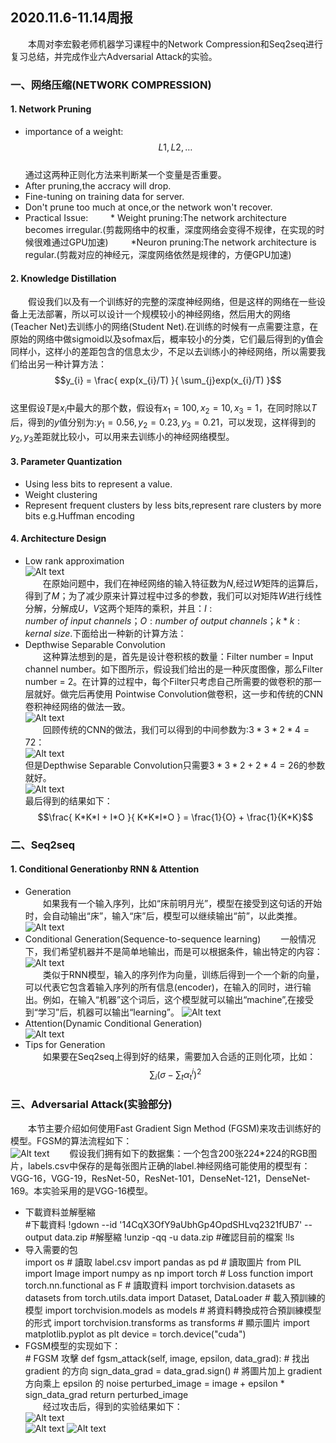 ## 2020.11.6-11.14周报  
&emsp;&emsp;本周对李宏毅老师机器学习课程中的Network Compression和Seq2seq进行复习总结，并完成作业六Adversarial Attack的实验。
### 一、网络压缩(NETWORK COMPRESSION)  
#### 1. Network Pruning  
* importance of a weight:  
$$L1,L2,\dots$$  
通过这两种正则化方法来判断某一个变量是否重要。  
* After pruning,the accracy will drop.
* Fine-tuning on training data for server.
* Don't prune too much at once,or the network won't recover.  
* Practical Issue:
&emsp;&emsp; * Weight pruning:The network architecture becomes irregular.(剪裁网络中的权重，深度网络会变得不规律，在实现的时候很难通过GPU加速)
&emsp;&emsp; *Neuron pruning:The network architecture is regular.(剪裁对应的神经元，深度网络依然是规律的，方便GPU加速)
#### 2. Knowledge Distillation  
&emsp;&emsp;假设我们以及有一个训练好的完整的深度神经网络，但是这样的网络在一些设备上无法部署，所以可以设计一个规模较小的神经网络，然后用大的网络(Teacher Net)去训练小的网络(Student Net).在训练的时候有一点需要注意，在原始的网络中做sigmoid以及sofmax后，概率较小的分类，它们最后得到的y值会同样小，这样小的差距包含的信息太少，不足以去训练小的神经网络，所以需要我们给出另一种计算方法：  
$$y_{i} = \frac{ exp(x_{i}/T) }{ \sum_{j}exp(x_{i}/T) }$$  
这里假设$T$是$x_{i}$中最大的那个数，假设有$x_{1} = 100,x_{2}=10,x_{3}=1$，在同时除以$T$后，得到的$y$值分别为:$y_{1} = 0.56,y_{2}=0.23,y_{3} = 0.21$，可以发现，这样得到的$y_{2},y_{3}$差距就比较小，可以用来去训练小的神经网络模型。
#### 3. Parameter Quantization  
* Using less bits to represent a value.  
* Weight clustering   
* Represent frequent clusters by less bits,represent rare clusters by more bits
  e.g.Huffman encoding
#### 4. Architecture Design  
* Low rank approximation  
  ![Alt text](https://img-blog.csdnimg.cn/20201109163510744.png?x-oss-process=image/watermark,type_ZmFuZ3poZW5naGVpdGk,shadow_10,text_aHR0cHM6Ly9ibG9nLmNzZG4ubmV0L3dlaXhpbl80MjEzMDMwMA==,size_16,color_FFFFFF,t_70#pic_center)  
&emsp;&emsp;在原始问题中，我们在神经网络的输入特征数为$N$,经过$W$矩阵的运算后，得到了$M$；为了减少原来计算过程中过多的参数，我们可以对矩阵$W$进行线性分解，分解成$U$，$V$这两个矩阵的乘积，并且：$I:number \ of \ input \ channels$；$O:number \ of \ output \ channels$；$k*k:kernal \ size$.下面给出一种新的计算方法：  
* Depthwise Separable Convolution  
&emsp;&emsp;这种算法想到的是，首先是设计卷积核的数量：Filter number = Input channel number。如下图所示，假设我们给出的是一种灰度图像，那么Filter number = 2。在计算的过程中，每个Filter只考虑自己所需要的做卷积的那一层就好。做完后再使用 Pointwise Convolution做卷积，这一步和传统的CNN卷积神经网络的做法一致。  
![Alt text](https://img-blog.csdnimg.cn/20201109163633525.png?x-oss-process=image/watermark,type_ZmFuZ3poZW5naGVpdGk,shadow_10,text_aHR0cHM6Ly9ibG9nLmNzZG4ubmV0L3dlaXhpbl80MjEzMDMwMA==,size_16,color_FFFFFF,t_70#pic_center)  
&emsp;&emsp;回顾传统的CNN的做法，我们可以得到的中间参数为:$3*3*2*4=72$：  
![Alt text](https://img-blog.csdnimg.cn/20201109163825222.png?x-oss-process=image/watermark,type_ZmFuZ3poZW5naGVpdGk,shadow_10,text_aHR0cHM6Ly9ibG9nLmNzZG4ubmV0L3dlaXhpbl80MjEzMDMwMA==,size_16,color_FFFFFF,t_70#pic_center)  
但是Depthwise Separable Convolution只需要$3*3*2 + 2*4 = 26$的参数就好。  
![Alt text](https://img-blog.csdnimg.cn/20201109163954817.png?x-oss-process=image/watermark,type_ZmFuZ3poZW5naGVpdGk,shadow_10,text_aHR0cHM6Ly9ibG9nLmNzZG4ubmV0L3dlaXhpbl80MjEzMDMwMA==,size_16,color_FFFFFF,t_70#pic_center)  
最后得到的结果如下：  
$$\frac{ K*K*I + I*O }{ K*K*I*O } = \frac{1}{O} + \frac{1}{K*K}$$    
### 二、Seq2seq  
#### 1. Conditional Generationby RNN & Attention
* Generation  
&emsp;&emsp;如果我有一个输入序列，比如“床前明月光”，模型在接受到这句话的开始时，会自动输出“床”，输入“床”后，模型可以继续输出“前”，以此类推。  
![Alt text](https://img-blog.csdnimg.cn/20201114114645892.png?x-oss-process=image/watermark,type_ZmFuZ3poZW5naGVpdGk,shadow_10,text_aHR0cHM6Ly9ibG9nLmNzZG4ubmV0L3dlaXhpbl80MjEzMDMwMA==,size_16,color_FFFFFF,t_70#pic_center)  
* Conditional Generation(Sequence-to-sequence learning)
&emsp;&emsp;一般情况下，我们希望机器并不是简单地输出，而是可以根据条件，输出特定的内容：  
![Alt text](https://img-blog.csdnimg.cn/20201114115043723.png?x-oss-process=image/watermark,type_ZmFuZ3poZW5naGVpdGk,shadow_10,text_aHR0cHM6Ly9ibG9nLmNzZG4ubmV0L3dlaXhpbl80MjEzMDMwMA==,size_16,color_FFFFFF,t_70#pic_center)  
&emsp;&emsp;类似于RNN模型，输入的序列作为向量，训练后得到一个一个新的向量，可以代表它包含着输入序列的所有信息(encoder)，在输入的同时，进行输出。例如，在输入“机器”这个词后，这个模型就可以输出“machine”,在接受到“学习”后，机器可以输出“learning”。 
![Alt text](https://img-blog.csdnimg.cn/20201114115649200.png?x-oss-process=image/watermark,type_ZmFuZ3poZW5naGVpdGk,shadow_10,text_aHR0cHM6Ly9ibG9nLmNzZG4ubmV0L3dlaXhpbl80MjEzMDMwMA==,size_16,color_FFFFFF,t_70#pic_center)  
* Attention(Dynamic Conditional Generation)  
![Alt text](https://img-blog.csdnimg.cn/20201114120444642.png?x-oss-process=image/watermark,type_ZmFuZ3poZW5naGVpdGk,shadow_10,text_aHR0cHM6Ly9ibG9nLmNzZG4ubmV0L3dlaXhpbl80MjEzMDMwMA==,size_16,color_FFFFFF,t_70#pic_center)
* Tips for Generation  
&emsp;&emsp;如果要在Seq2seq上得到好的结果，需要加入合适的正则化项，比如：  
$$\sum_{i}(\sigma-\sum_{t}\alpha_{t}^{i})^{2}$$

### 三、Adversarial Attack(实验部分)  
&emsp;&emsp;本节主要介绍如何使用Fast Gradient Sign Method (FGSM)来攻击训练好的模型。FGSM的算法流程如下：  
![Alt text](https://img-blog.csdnimg.cn/202011141144089.png?x-oss-process=image/watermark,type_ZmFuZ3poZW5naGVpdGk,shadow_10,text_aHR0cHM6Ly9ibG9nLmNzZG4ubmV0L3dlaXhpbl80MjEzMDMwMA==,size_16,color_FFFFFF,t_70#pic_center) 
&emsp;&emsp;假设我们拥有如下的数据集：一个包含200张224*224的RGB图片，labels.csv中保存的是每张图片正确的label.神经网络可能使用的模型有：VGG-16，VGG-19，ResNet-50，ResNet-101，DenseNet-121，DenseNet-169。本实验采用的是VGG-16模型。  
* 下載資料並解壓縮  
\#下載資料
!gdown --id '14CqX3OfY9aUbhGp4OpdSHLvq2321fUB7' --output data.zip
\#解壓縮
!unzip -qq -u data.zip
\#確認目前的檔案
!ls  
* 导入需要的包  
  import os
\# 讀取 label.csv
import pandas as pd
\# 讀取圖片
from PIL import Image
import numpy as np
import torch
\# Loss function
import torch.nn.functional as F
\# 讀取資料
import torchvision.datasets as datasets
from torch.utils.data import Dataset, DataLoader
\# 載入預訓練的模型
import torchvision.models as models
\# 將資料轉換成符合預訓練模型的形式
import torchvision.transforms as transforms
\# 顯示圖片
import matplotlib.pyplot as plt
device = torch.device("cuda")  
* FGSM模型的实现如下：  
  \# FGSM 攻擊
    def fgsm_attack(self, image, epsilon, data_grad):
        \# 找出 gradient 的方向
        sign_data_grad = data_grad.sign()
        \# 將圖片加上 gradient 方向乘上 epsilon 的 noise
        perturbed_image = image + epsilon * sign_data_grad
        return perturbed_image  
&emsp;&emsp;经过攻击后，得到的实验结果如下：  
![Alt text](https://img-blog.csdnimg.cn/20201114125338631.png#pic_center)  
![Alt text](https://img-blog.csdnimg.cn/20201114125338605.png#pic_center) 
![Alt text](https://img-blog.csdnimg.cn/20201114125338590.png#pic_center) 

